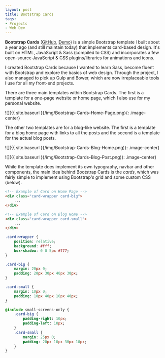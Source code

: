 ```yaml
---
layout: post
title: Bootstrap Cards
tags:
- Projects
- Web Dev
---
```


**Bootstrap Cards** ([GitHub](https://github.com/SuyashLakhotia/BootstrapCards), [Demo](http://suyashlakhotia.com/BootstrapCards)) is a simple Bootstrap template I built about a year ago (and still maintain today) that implements card-based design. It's built on HTML, JavaScript & Sass (compiled to CSS) and incorporates a few open-source JavaScript & CSS plugins/libraries for animations and icons.

I created Bootstrap Cards because I wanted to learn Sass, become fluent with Bootstrap and explore the basics of web design. Through the project, I also managed to pick up Gulp and Bower, which are now irreplaceable tools I use for all my front-end projects.

There are three main templates within Bootstrap Cards. The first is a template for a one-page website or home page, which I also use for my personal website.

![]({{ site.baseurl }}/img/Bootstrap-Cards-Home-Page.png){: .image-center}

The other two templates are for a blog-like website. The first is a template for a blog home page with links to all the posts and the second is a template for the actual blog posts.

![]({{ site.baseurl }}/img/Bootstrap-Cards-Blog-Home.png){: .image-center}

![]({{ site.baseurl }}/img/Bootstrap-Cards-Blog-Post.png){: .image-center}

While the template does implement its own typography, navbar and other components, the main idea behind Bootstrap Cards is the *cards*, which was fairly simple to implement using Bootstrap's grid and some custom CSS (below).

```html
<!-- Example of Card on Home Page -->
<div class="card-wrapper card-big">
    ...
</div>

<!-- Example of Card on Blog Home -->
<div class="card-wrapper card-small">
    ...
</div>
```

```sass
.card-wrapper {
    position: relative;
    background: #fff;
    box-shadow: 0 0 5px #777;
}

.card-big {
    margin: 20px 0;
    padding: 20px 30px 40px 30px;
}

.card-small {
    margin: 10px 0;
    padding: 10px 40px 10px 40px;
}

@include small-screens-only {
    .card-big {
        padding-right: 10px;
        padding-left: 10px;
    }
    .card-small {
        margin: 25px 0;
        padding: 20px 10px 30px 10px;
    }
}
```
